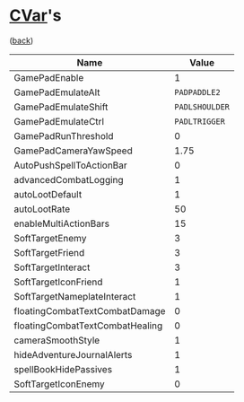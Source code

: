 <!--
    =====================================
    generator=datazen
    version=3.2.0
    hash=fe0a1311210d9e002d57e79bba44a34d
    =====================================
-->

# [CVar](https://wowpedia.fandom.com/wiki/Console_variables)'s

([back](../README.md))

Name | Value
---- | -----
GamePadEnable | 1
GamePadEmulateAlt | `PADPADDLE2`
GamePadEmulateShift | `PADLSHOULDER`
GamePadEmulateCtrl | `PADLTRIGGER`
GamePadRunThreshold | 0
GamePadCameraYawSpeed | 1.75
AutoPushSpellToActionBar | 0
advancedCombatLogging | 1
autoLootDefault | 1
autoLootRate | 50
enableMultiActionBars | 15
SoftTargetEnemy | 3
SoftTargetFriend | 3
SoftTargetInteract | 3
SoftTargetIconFriend | 1
SoftTargetNameplateInteract | 1
floatingCombatTextCombatDamage | 0
floatingCombatTextCombatHealing | 0
cameraSmoothStyle | 1
hideAdventureJournalAlerts | 1
spellBookHidePassives | 1
SoftTargetIconEnemy | 0

